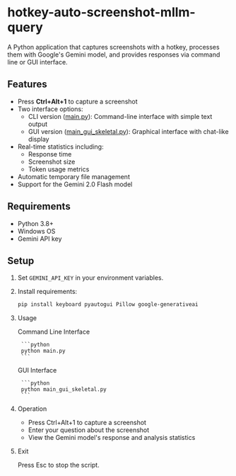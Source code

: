 # hotkey-auto-screenshot-mllm-query

A Python application that captures screenshots with a hotkey, processes them with Google's Gemini model, and provides responses via command line or GUI interface.

## Features
- Press **Ctrl+Alt+1** to capture a screenshot
- Two interface options:
  - CLI version ([main.py](main.py)): Command-line interface with simple text output
  - GUI version ([main_gui_skeletal.py](main_gui_skeletal.py)): Graphical interface with chat-like display
- Real-time statistics including:
  - Response time
  - Screenshot size
  - Token usage metrics
- Automatic temporary file management
- Support for the Gemini 2.0 Flash model

## Requirements

* Python 3.8+
* Windows OS
* Gemini API key

## Setup
1. Set `GEMINI_API_KEY` in your environment variables.
2. Install requirements:
   ```bash
   pip install keyboard pyautogui Pillow google-generativeai
   ```
3. Usage

    Command Line Interface

        ```python
        python main.py
        ```
    GUI Interface

        ```python
        python main_gui_skeletal.py
        ```
    
4. Operation
    - Press Ctrl+Alt+1 to capture a screenshot
    - Enter your question about the screenshot
    - View the Gemini model's response and analysis statistics


5. Exit

    Press Esc to stop the script.
